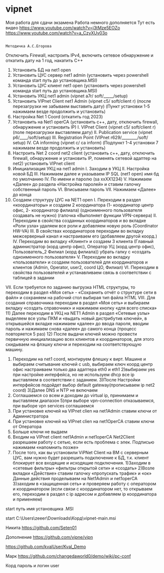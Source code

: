 # vipnet
Моя работа для сдачи экзамена
Работа немного дополняется 
Тут есть видео https://www.youtube.com/watch?v=j3tMze5EOZo
https://www.youtube.com/watch?v=a_CzyXUv03o


                                                                     Методичка А.С.Егорова

Отключить Firewall, настроить IPv4, включить сетевое обнаружение и откатить дату на 1 год, накатить C++
1)	Установить БД на net1 open 
2)	Установить ЦУС сервер net1 admin (установить через powershell команда start путь до установщика.MSI)
3)	Установить ЦУС клиент net1 open (установить через powershell команда start путь до установщика.MSI)
4)	Установить УКЦ net1 admin (vipnet a7r/ soft/_____/setup)
5)	Установить VIPnet Client net1 Admin (vipnet c5/ soft/client r) (после перезагрузки не забываем выставить дату)
(Пункт установки 1-5 нажимаем везде продолжить и установить)
6)	Настройка Net 1 Coord (откатить год 2023)
7)	Установить на Net1 operCA (установить с++, дату, отключить firewall, обнаружение и установить IP)
I.	VIPnet Client (vipnet c5/ soft/client r) (поле перезагрузки выставляем дату)
II.	Publication service (vipnet p6/____/soft/setup)
III.	Registration Point (VIPnet r629/________/soft/ setup)
IV.	CA informing (vipnet c/ ca inform)
(Подпункт 1-4 установки 7 нажимаем везде продолжить и установить)
8)	Настроить Net 2 coord net2 client (установить с++, дату, отключить firewall, обнаружение и установить IP, поменять сетевой адаптер на net2) установить VIPnet client 
9)	Инициализация УКЦ на net1 admin
I.	Заходим в УКЦ
II.	Настройка новой БД
III.	Нажимаем далее и указываем IP SQL (net1 open) имя бд по умолчанию
IV.	По имени и паролю (sa xxXX1234)
V.	Нажимаем «Далее» до раздела «Настройка паролей» и ставим галочку собственный пароль
VI.	Вписываем пароль 
VII.	Нажимаем «Далее» до конца 
10)	Создаем структуру ЦУС на NET1 open
I.	Переходим в раздел «координаторы» и создаем 2 координатора (1- координатор центр офис, 2- координатор филиала) (одноименного пользователя создавать не нужно) (галочка «Выполняет функции VPN-сервера)
II.	Переходим в свойства созданных координаторов и во вкладке «Роли узла» удаляем все роли и добавляем новую роль (Coordinator HW-VA)
III.	В свойствах координаторов переходим во вкладку межсерверный канал и настраиваем его (добавляем другой коорд.)
IV.	Переходим во вкладку «Клиент» и создаем 3 клиента (Главный администратор (корд центр офис), Оператор УЦ (корд центр офис), Пользователь_2 Филиал (корд филиала)) убрать галку с «создать одноименного пользователя»
V.	Переходим во вкладку «пользователи» и создаем пользователей для координаторов и клиентов (Admin, Operator, user2, coord ЦО, Филиал)
VI.	Переходим в свойства пользователей и устанавливаем связь в соответствии с таблицей в задании 
 
VII.	Если требуется по заданию выгрузка HTML структуры, то переходим в раздел «Моя сеть» - «Сохранить отчёт о структуре сети в файл» и сохраняем на рабочий стол выбирая тип файла HTML
VIII.	Для создания справочника переходим в раздел «Моя сеть» и выбираем вкладку «создать справочник» и нажимаем кнопку «для всего списка»
11)	Далее переходим в УКЦ на NET1 Admin в раздел «Сетевые узлы» выделяем все узлы ПКМ и «выдать новый дистрибутив ключей», в открывшейся вкладке нажимаем «далее» до ввода пароля, вводим пароль и нажимаем снова «далее» до самого конца (процесс повторяется 5 раз)
12)	После выдачи ключей можно провести первичную инициализацию всех клиентов и координаторов, для этого скидываем на флэшку ключи и переходим на соответствующую машину.
1) Переходим на net1 coord, монтируем флешку к вирт. Машине и выбираем считывание ключей с usb, выбираем ключ коорд центр офис
настраиваем только два адаптера eth0 и eth1
2)выбираем yes при настройке интерфейса, но не используем dhcp 
все ip выставляем в соответствии с заданием.
3)После Настройки интерфейсов подойдет выбор default gateway(прописываем ip net2 coord)
3)Далее DNS и NTP не включаем 
4) Соглашаемся со всем и доходим до virtual ip, принимаем и выставляем диапазон 
5)при выборе vpn-connection отказываемся, при выборе vpn services соглашаемся  
13)	При установке ключей на VIPnet clien на net1Admin ставим ключи от Администратора 
14)	При установке ключей на VIPnet clien на net1OperCA ставим ключи от Оператора 
15)	Больше ключи не выдаем 
16)	Входим на VIPnet client net1Admin и net1operCA Net2Client разрешаем работу с сетью, если есть проблема с элек. Подписью нажимаем «напомнить позже»
17)	После того, как вы установили ViPNet Client на ВМ с серверным ЦУС, вам нужно будет разрешить подключение к БД, т.к. клиент блокирует все входящие и исходящие подключения.
 1)Заходим в «сетевые фильтры» «фильтры открытой сети» и «создать»
 2)Возле вкладки «Действие» ставим галочку «пропускать трафик» и «ок»
 Данные действия проделываем на Net1Admin и net1operCA
 3)заходим в «защищенная сеть» и проверяем работу с оператором и координатором (если связи с координатором нет, то открываем его, переходим в раздел с ip адресом и добавляем ip координатора и применяем)

start путь имя установщика .MSI

start C:\Users\zeeer\Downloads\Корд\vipnet-main.msi 




Никита https://github.com/Seten01



Дополнение 
https://github.com/vipne/vipn

https://github.com/kvalUser/Kval_Demo

Марк https://github.com/changedaworld0/demo/wiki/pc-conf

Корд пароль и логин user
